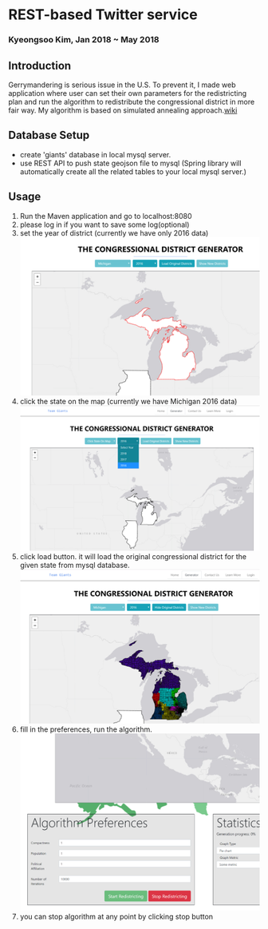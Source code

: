 # REST-based Twitter service
### Kyeongsoo Kim, Jan 2018 ~ May 2018

## Introduction
Gerrymandering is serious issue in the U.S. To prevent it, I made web application where user can set their own parameters for the redistricting plan and run the algorithm to redistribute the congressional district in more fair way. My algorithm is based on simulated annealing approach.[wiki](https://en.wikipedia.org/wiki/Simulated_annealing)


## Database Setup
- create 'giants' database in local mysql server.
- use REST API to push state geojson file to mysql (Spring library will automatically create all the related tables to your local mysql server.)

## Usage
1) Run the Maven application and go to localhost:8080
2) please log in if you want to save some log(optional)
3) set the year of district (currently we have only 2016 data)
![](usage1.png)
4) click the state on the map (currently we have Michigan 2016 data)
![](usage2.png)
5) click load button. it will load the original congressional district for the given state from mysql database.
![](usage3.png)
6) fill in the preferences, run the algorithm.
![](usage4.png)
7) you can stop algorithm at any point by clicking stop button
